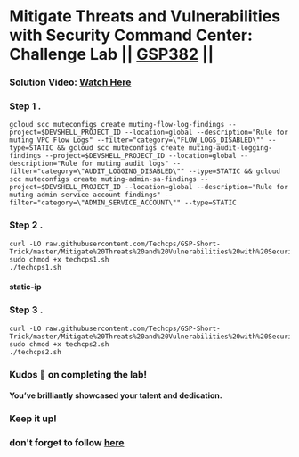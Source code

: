 # Mitigate Threats and Vulnerabilities with Security Command Center: Challenge Lab || [GSP382]() ||

### **Solution Video:** [Watch Here]()

### Step 1 .

```
gcloud scc muteconfigs create muting-flow-log-findings --project=$DEVSHELL_PROJECT_ID --location=global --description="Rule for muting VPC Flow Logs" --filter="category=\"FLOW_LOGS_DISABLED\"" --type=STATIC && gcloud scc muteconfigs create muting-audit-logging-findings --project=$DEVSHELL_PROJECT_ID --location=global --description="Rule for muting audit logs" --filter="category=\"AUDIT_LOGGING_DISABLED\"" --type=STATIC && gcloud scc muteconfigs create muting-admin-sa-findings --project=$DEVSHELL_PROJECT_ID --location=global --description="Rule for muting admin service account findings" --filter="category=\"ADMIN_SERVICE_ACCOUNT\"" --type=STATIC

```

### Step 2 .

```
curl -LO raw.githubusercontent.com/Techcps/GSP-Short-Trick/master/Mitigate%20Threats%20and%20Vulnerabilities%20with%20Security%20Command%20Center%3A%20Challenge%20Lab/techcps1.sh
sudo chmod +x techcps1.sh
./techcps1.sh

```

#### static-ip

### Step 3 .

```
curl -LO raw.githubusercontent.com/Techcps/GSP-Short-Trick/master/Mitigate%20Threats%20and%20Vulnerabilities%20with%20Security%20Command%20Center%3A%20Challenge%20Lab/techcps2.sh
sudo chmod +x techcps2.sh
./techcps2.sh

```

### Kudos 🌟 on completing the lab!

#### You’ve brilliantly showcased your talent and dedication.

### Keep it up!

### don't forget to follow [here](https://youtube.com/@hellodev1?si=1GE3_P0V8xbViLhc)
